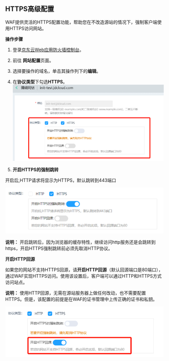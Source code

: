## **HTTPS**高级配置

WAF提供灵活的HTTPS配置功能，帮助您在不改造源站的情况下，强制客户端使用HTTPS访问网站。

**操作步骤**

1. 登录[京东云Web应用防火墙控制台](https://cloudwaf-console.jdcloud.com)。

2. 前往 **网站配置**页面。

3. 选择要操作的域名，单击其操作列下的**编辑**。

4. 在**协议类型**下勾选**HTTPS**。![image.png](../../../../../image/waf-img/https%E9%AB%98%E7%BA%A7%E9%85%8D%E7%BD%AE.png)

5. **开启HTTPS的强制跳转**

开启后,HTTP请求将显示为HTTPS，默认跳转到443端口

![image.png](../../../../../image/waf-img/https%E9%AB%98%E7%BA%A7%E9%85%8D%E7%BD%AE-2.png)

**说明：** 开启跳转后，因为浏览器的缓存特性，继续访问http服务还是会跳转到https，开启HTTPS强制跳转前必须先取消HTTP协议。

**开启HTTP回源**

如果您的网站不支持HTTPS回源，请**开启HTTP回源**（默认回源端口是80端口），通过WAF实现HTTPS访问。使用该设置后，客户端可以通过HTTP和HTTPS方式访问站点。

**说明：** 使用HTTP回源，无需在源站服务器上做任何改动，也不需要配置HTTPS。但是，该配置的前提是在WAF的证书管理中上传正确的证书和私钥。

![image.png](../../../../../image/waf-img/https%E9%AB%98%E7%BA%A7%E9%85%8D%E7%BD%AE-3.png)

 

